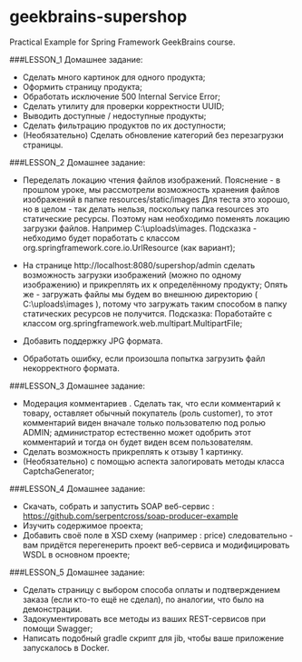 # geekbrains-supershop
Practical Example for Spring Framework GeekBrains course.

###LESSON_1 Домашнее задание:

- Сделать много картинок для одного продукта;
- Оформить страницу продукта;
- Обработать исключение 500 Internal Service Error;
- Сделать утилиту для проверки корректности UUID;
- Выводить доступные / недоступные продукты;
- Сделать фильтрацию продуктов по их доступности;
- (Необязательно) Сделать обновление категорий без перезагрузки страницы.

###LESSON_2 Домашнее задание:

- Переделать локацию чтения файлов изображений. Пояснение - в прошлом уроке, мы рассмотрели возможность хранения файлов изображений в папке resources/static/images
Для теста это хорошо, но в целом - так делать нельзя, поскольку папка resources это статические ресурсы. Поэтому нам необходимо поменять локацию загрузки файлов.
Например C:\uploads\images. Подсказка - небходимо будет поработать с классом org.springframework.core.io.UrlResource (как вариант);

- На странице http://localhost:8080/supershop/admin сделать возможность загрузки изображений (можно по одному изображению) и прикреплять их к определённому продукту;
Опять же - загружать файлы мы будем во внешнюю директорию ( C:\uploads\images ), потому что загружать таким способом в папку статических ресурсов не получится.
Подсказка: Поработайте с классом org.springframework.web.multipart.MultipartFile;

- Добавить поддержку JPG формата.

- Обработать ошибку, если произошла попытка загрузить файл некорректного формата.

###LESSON_3 Домашнее задание:

- Модерация комментариев . Сделать так, что если комментарий к товару, оставляет обычный покупатель (роль customer), то этот комментарий виден вначале только пользователю под ролью ADMIN;
администратор естественно может одобрить этот комментарий и тогда он будет виден всем пользователям.
- Сделать возможность прикреплять к отзыву 1 картинку.
- (Необязательно) с помощью аспекта залогировать методы класса CaptchaGenerator;

###LESSON_4 Домашнее задание:

- Скачать, собрать и запустить SOAP веб-сервис : https://github.com/serpentcross/soap-producer-example
- Изучить содержимое проекта;
- Добавить своё поле в XSD схему (например : price) следовательно - вам придётся перегенерить проект веб-сервиса и модифицировать WSDL в основном проекте;

###LESSON_5 Домашнее задание:

- Сделать страницу с выбором способа оплаты и подтверждением заказа (если кто-то ещё не сделал), по аналогии, что было на демонстрации.
- Задокументировать все методы из ваших REST-сервисов при помощи Swagger;
- Написать подобный gradle скрипт для jib, чтобы ваше приложение запускалось в Docker.